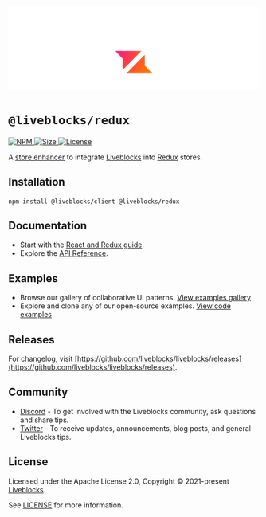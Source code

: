 <p align="center">
  <a href="https://liveblocks.io">
    <img src="https://raw.githubusercontent.com/liveblocks/liveblocks/main/.github/assets/header.svg" alt="Liveblocks" />
  </a>
</p>

# `@liveblocks/redux`

<p>
  <a href="https://npmjs.org/package/@liveblocks/redux">
    <img src="https://img.shields.io/npm/v/@liveblocks/redux?style=flat&label=npm&color=c33" alt="NPM" />
  </a>
  <a href="https://bundlephobia.com/package/@liveblocks/redux">
    <img src="https://img.shields.io/bundlephobia/minzip/@liveblocks/redux?style=flat&label=size&color=09f" alt="Size" />
  </a>
  <a href="https://github.com/liveblocks/liveblocks/blob/main/LICENSE">
    <img src="https://img.shields.io/github/license/liveblocks/liveblocks?style=flat&label=license&color=f80" alt="License" />
  </a>
</p>

A [store enhancer](https://redux.js.org/understanding/thinking-in-redux/glossary#store-enhancer) to integrate [Liveblocks](https://liveblocks.io) into [Redux](https://redux-toolkit.js.org/) stores.

## Installation

```
npm install @liveblocks/client @liveblocks/redux
```

## Documentation

- Start with the [React and Redux guide](https://liveblocks.io/docs/get-started/react-redux).
- Explore the [API Reference](https://liveblocks.io/docs/api-reference/liveblocks-redux).

## Examples

- Browse our gallery of collaborative UI patterns. [View examples gallery](https://liveblocks.io/examples)
- Explore and clone any of our open-source examples. [View code examples](https://github.com/liveblocks/liveblocks/tree/main/examples)

## Releases

For changelog, visit [https://github.com/liveblocks/liveblocks/releases](https://github.com/liveblocks/liveblocks/releases).

## Community

- [Discord](https://discord.gg/X4YWJuH9VY) - To get involved with the Liveblocks community, ask questions and share tips.
- [Twitter](https://twitter.com/liveblocks) - To receive updates, announcements, blog posts, and general Liveblocks tips.

## License

Licensed under the Apache License 2.0, Copyright © 2021-present [Liveblocks](https://liveblocks.io).

See [LICENSE](../../LICENSE) for more information.
